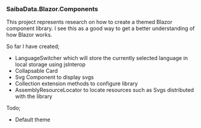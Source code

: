 ### SaibaData.Blazor.Components
This project represents research on how to create a themed Blazor component library.
I see this as a good way to get a better understanding of how Blazor works.

So far I have created;

- LanguageSwitcher which will store the currently selected language in local storage using jsInterop
- Collapsable Card 
- Svg Component to display svgs
- Collection extension methods to configure library
- AssemblyResourceLocator to locate resources such as Svgs distributed with the library

Todo;

- Default theme 
